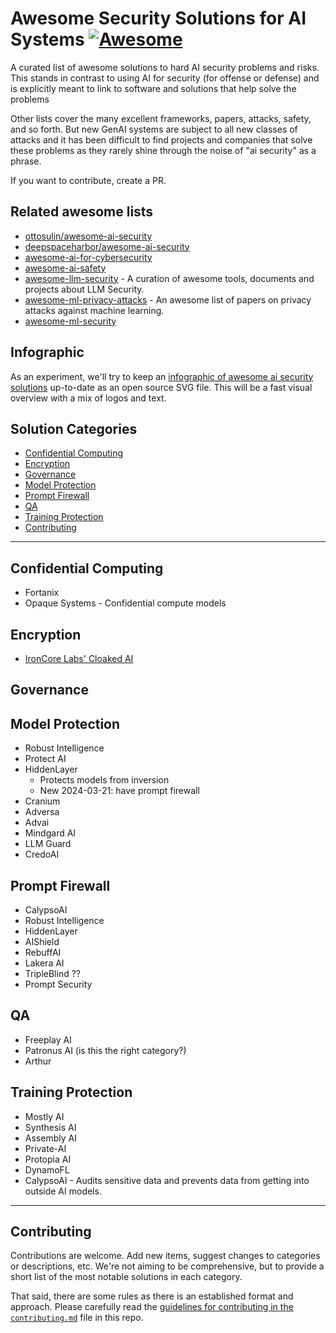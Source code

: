 # Awesome Security Solutions for AI Systems [![Awesome](https://awesome.re/badge.svg)](https://awesome.re)

A curated list of awesome solutions to hard AI security problems and risks.  This stands in contrast to using AI for security (for offense or defense) and is explicitly meant to link to software and solutions that help solve the problems

Other lists cover the many excellent frameworks, papers, attacks, safety, and so forth.  But new GenAI systems are subject to all new classes of attacks and it has been difficult to find projects and companies that solve these problems as they rarely shine through the noise of "ai security" as a phrase.

If you want to contribute, create a PR.

## Related awesome lists

* [ottosulin/awesome-ai-security](https://github.com/ottosulin/awesome-ai-security)
* [deepspaceharbor/awesome-ai-security](https://github.com/DeepSpaceHarbor/Awesome-AI-Security)
* [awesome-ai-for-cybersecurity](https://github.com/Billy1900/Awesome-AI-for-cybersecurity)
* [awesome-ai-safety](https://github.com/hari-sikchi/awesome-ai-safety)
* [awesome-llm-security](https://github.com/corca-ai/awesome-llm-security) - A curation of awesome tools, documents and projects about LLM Security.
* [awesome-ml-privacy-attacks](https://github.com/stratosphereips/awesome-ml-privacy-attacks) - An awesome list of papers on privacy attacks against machine learning.
* [awesome-ml-security](https://github.com/trailofbits/awesome-ml-security)

## Infographic

As an experiment, we'll try to keep an [infographic of awesome ai security solutions](awesome-ai-security-infographic.svg) up-to-date as an open source SVG file. This will be a fast visual overview with a mix of logos and text.

<a xlink:href="http://localhost" xlink:title="">

## Solution Categories

* [Confidential Computing](#confidential-computing)
* [Encryption](#encryption)
* [Governance](#governance)
* [Model Protection](#model-protection)
* [Prompt Firewall](#prompt-firewall)
* [QA](#qa)
* [Training Protection](#training-protection)
* [Contributing](#contributing)

------

## Confidential Computing

* Fortanix
* Opaque Systems - Confidential compute models

## Encryption

* [IronCore Labs' Cloaked AI](https://ironcorelabs.com/products/cloaked-ai/)

## Governance


## Model Protection

* Robust Intelligence
* Protect AI
* HiddenLayer
  * Protects models from inversion
  * New 2024-03-21: have prompt firewall
* Cranium
* Adversa
* Advai
* Mindgard AI
* LLM Guard
* CredoAI

## Prompt Firewall

* CalypsoAI
* Robust Intelligence
* HiddenLayer
* AIShield
* RebuffAI
* Lakera AI
* TripleBlind ??
* Prompt Security


## QA

* Freeplay AI
* Patronus AI (is this the right category?)
* Arthur

## Training Protection

* Mostly AI
* Synthesis AI
* Assembly AI
* Private-AI
* Protopia AI
* DynamoFL
* CalypsoAI - Audits sensitive data and prevents data from getting into outside AI models.


------

## Contributing

Contributions are welcome.  Add new items, suggest changes to categories or descriptions, etc. We're not aiming to be comprehensive, but to provide a short list of the most notable solutions in each category.

That said, there are some rules as there is an established format and approach. Please carefully read the [guidelines for contributing in the `contributing.md`](./contributing.md) file in this repo.

